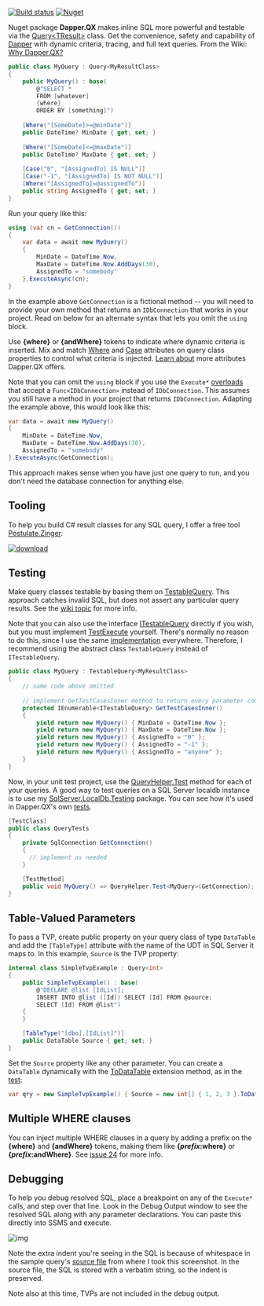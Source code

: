 [![Build status](https://ci.appveyor.com/api/projects/status/cyehxnqmbiwhwpqo?svg=true)](https://ci.appveyor.com/project/adamosoftware/dapper-qx)
[![Nuget](https://img.shields.io/nuget/v/Dapper.QX)](https://www.nuget.org/packages/Dapper.QX/)

Nuget package **Dapper.QX** makes inline SQL more powerful and testable via the [Query\<TResult\>](https://github.com/adamosoftware/Dapper.QX/blob/master/Dapper.QX/Query_base.cs) class. Get the convenience, safety and capability of [Dapper](https://github.com/StackExchange/Dapper) with dynamic criteria, tracing, and full text queries. From the Wiki: [Why Dapper.QX?](https://github.com/adamosoftware/Dapper.QX/wiki)

```csharp
public class MyQuery : Query<MyResultClass>
{
    public MyQuery() : base(
        @"SELECT * 
        FROM [whatever]
        {where}
        ORDER BY [something]")
    
    [Where("[SomeDate]>=@minDate")]
    public DateTime? MinDate { get; set; }
    
    [Where("[SomeDate]<=@maxDate")]
    public DateTime? MaxDate { get; set; }
    
    [Case("0", "[AssignedTo] IS NULL")]
    [Case("-1", "[AssignedTo] IS NOT NULL")]
    [Where("[AssignedTo]=@assignedTo")]
    public string AssignedTo { get; set; }
}
```
Run your query like this:
```csharp
using (var cn = GetConnection())
{
    var data = await new MyQuery() 
    {
        MinDate = DateTime.Now, 
        MaxDate = DateTime.Now.AddDays(30),
        AssignedTo = "somebody"
    }.ExecuteAsync(cn);
}
```
In the example above `GetConnection` is a fictional method -- you will need to provide your own method that returns an `IDbConnection` that works in your project. Read on below for an alternate syntax that lets you omit the `using` block.

Use **{where}** or **{andWhere}** tokens to indicate where dynamic criteria is inserted. Mix and match [Where](https://github.com/adamosoftware/Dapper.QX/blob/master/Dapper.QX/Attributes/Where.cs) and [Case](https://github.com/adamosoftware/Dapper.QX/blob/master/Dapper.QX/Attributes/Case.cs) attributes on query class properties to control what criteria is injected. [Learn about](https://github.com/adamosoftware/Dapper.QX/wiki/Reference) more attributes Dapper.QX offers.

Note that you can omit the `using` block if you use the `Execute*` [overloads](https://github.com/adamfoneil/Dapper.QX/blob/master/Dapper.QX/Query_func.cs) that accept a `Func<IDbConnection>` instead of `IDbConnection`. This assumes you still have a method in your project that returns `IDbConnection`. Adapting the example above, this would look like this:

```csharp
var data = await new MyQuery() 
{
    MinDate = DateTime.Now, 
    MaxDate = DateTime.Now.AddDays(30),
    AssignedTo = "somebody"
}.ExecuteAsync(GetConnection);
```
This approach makes sense when you have just one query to run, and you don't need the database connection for anything else.

## Tooling
To help you build C# result classes for any SQL query, I offer a free tool [Postulate.Zinger](https://github.com/adamosoftware/Postulate.Zinger).

[![download](https://img.shields.io/badge/Download-Installer-blue.svg)](https://aosoftware.blob.core.windows.net/install/ZingerSetup.exe)

## Testing
Make query classes testable by basing them on [TestableQuery](https://github.com/adamfoneil/Dapper.QX/blob/master/Dapper.QX/Abstract/TestableQuery.cs). This approach catches invalid SQL, but does not assert any particular query results. See the [wiki topic](https://github.com/adamfoneil/Dapper.QX/wiki/Testing-Tips) for more info.

Note that you can also use the interface [ITestableQuery](https://github.com/adamfoneil/Dapper.QX/blob/master/Dapper.QX/Interfaces/ITestableQuery.cs) directly if you wish, but you must implement [TestExecute](https://github.com/adamfoneil/Dapper.QX/blob/master/Dapper.QX/Interfaces/ITestableQuery.cs#L12) yourself. There's normally no reason to do this, since I use the same [implementation](https://github.com/adamfoneil/Dapper.QX/blob/master/Dapper.QX/Abstract/TestableQuery.cs#L15) everywhere. Therefore, I recommend using the abstract class `TestableQuery` instead of `ITestableQuery`.

```csharp
public class MyQuery : TestableQuery<MyResultClass>
{
    // same code above omitted
  
    // implement GetTestCasesInner method to return every parameter combination you need to test
    protected IEnumerable<ITestableQuery> GetTestCasesInner()
    {
        yield return new MyQuery() { MinDate = DateTime.Now };
        yield return new MyQuery() { MaxDate = DateTime.Now };
        yield return new MyQuery() { AssignedTo = "0" };
        yield return new MyQuery() { AssignedTo = "-1" };
        yield return new MyQuery() { AssignedTo = "anyone" };
    }
}
```
Now, in your unit test project, use the [QueryHelper.Test](https://github.com/adamfoneil/Dapper.QX/blob/master/Dapper.QX/QueryHelper_ext.cs#L16) method for each of your queries. A good way to test queries on a SQL Server localdb instance is to use my [SqlServer.LocalDb.Testing](https://github.com/adamfoneil/SqlServer.LocalDb) package. You can see how it's used in Dapper.QX's own [tests](https://github.com/adamfoneil/Dapper.QX/blob/master/Testing/ExecutionSqlServer.cs#L93).
```csharp
[TestClass]
public class QueryTests
{
    private SqlConnection GetConnection()
    {
      // implement as needed 
    }

    [TestMethod]
    public void MyQuery() => QueryHelper.Test<MyQuery>(GetConnection);    
}
```
## Table-Valued Parameters
To pass a TVP, create public property on your query class of type `DataTable` and add the `[TableType]` attribute with the name of the UDT in SQL Server it maps to. In this example, `Source` is the TVP property:
```csharp
internal class SimpleTvpExample : Query<int>
{
    public SimpleTvpExample() : base(
        @"DECLARE @list [IdList];
        INSERT INTO @list ([Id]) SELECT [Id] FROM @source;
        SELECT [Id] FROM @list")
    {
    }

    [TableType("[dbo].[IdList]")]
    public DataTable Source { get; set; }
}
```
Set the `Source` property like any other parameter. You can create a `DataTable` dynamically with the [ToDataTable](https://github.com/adamfoneil/Dapper.QX/blob/master/Dapper.QX/Extensions/EnumerableExtensions.cs#L17) extension method, as in the [test](https://github.com/adamfoneil/Dapper.QX/blob/master/Testing/ExecutionSqlServer.cs#L244):

```csharp
var qry = new SimpleTvpExample() { Source = new int[] { 1, 2, 3 }.ToDataTable() };
```

## Multiple WHERE clauses
You can inject multiple WHERE clauses in a query by adding a prefix on the **{where}** and **{andWhere}** tokens, making them like **{_prefix_:where}** or **{_prefix_:andWhere}**. See [issue 24](https://github.com/adamfoneil/Dapper.QX/issues/24) for more info.

## Debugging
To help you debug resolved SQL, place a breakpoint on any of the `Execute*` calls, and step over that line. Look in the Debug Output window to see the resolved SQL along with any parameter declarations. You can paste this directly into SSMS and execute.

![img](https://adamosoftware.blob.core.windows.net/images/dapper-qx-debug.png)

Note the extra indent you're seeing in the SQL is because of whitespace in the sample query's [source file](https://github.com/adamosoftware/Ginseng8/blob/dapper-qx/Ginseng8.Mvc/Queries/OpenWorkItems.cs#L218) from where I took this screenshot. In the source file, the SQL is stored with a verbatim string, so the indent is preserved.

Note also at this time, TVPs are not included in the debug output.

